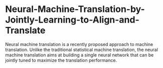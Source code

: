 # Neural-Machine-Translation-by-Jointly-Learning-to-Align-and-Translate
Neural machine translation is a recently proposed approach to machine translation. Unlike the traditional statistical machine translation, the neural machine translation aims at building a single neural network that can be jointly tuned to maximize the translation performance.
